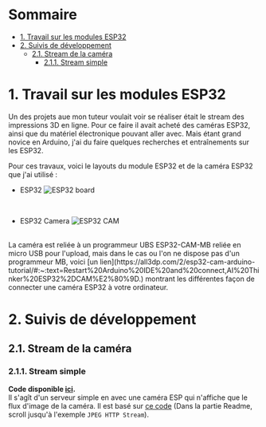 # Sommaire <!-- omit in toc -->

- [1. Travail sur les modules ESP32](#1-travail-sur-les-modules-esp32)
- [2. Suivis de développement](#2-suivis-de-développement)
  - [2.1. Stream de la caméra](#21-stream-de-la-caméra)
    - [2.1.1. Stream simple](#211-stream-simple)

# 1. Travail sur les modules ESP32

Un des projets aue mon tuteur voulait voir se réaliser était le stream des impressions 3D en ligne.
Pour ce faire il avait acheté des caméras ESP32, ainsi que du matériel électronique pouvant aller
avec. Mais étant grand novice en Arduino, j'ai du faire quelques recherches et entraînements sur les
ESP32. 

Pour ces travaux, voici le layouts du module ESP32 et de la caméra ESP32 que j'ai utilisé : 
* ESP32
    <img
        src="https://www.etechnophiles.com/wp-content/uploads/2021/03/esp32-Board-with-30-pins-Pinout.png?ezimgfmt=ng:webp/ngcb40"
        alt="ESP32 board"
    />
    
<br/>

* ESP32 Camera
    <img
        src="https://i0.wp.com/randomnerdtutorials.com/wp-content/uploads/2020/03/ESP32-CAM-pinout-new.png?quality=100&strip=all&ssl=1"
        alt="ESP32 CAM"
    />
<br/>
La caméra est reliée à un programmeur UBS ESP32-CAM-MB reliée en micro USB pour l'upload, mais dans
le cas ou l'on ne dispose pas d'un programmeur MB, voici [un
lien](https://all3dp.com/2/esp32-cam-arduino-tutorial/#:~:text=Restart%20Arduino%20IDE%20and%20connect,AI%20Thinker%20ESP32%2DCAM%E2%80%9D.)
montrant les différentes façon de connecter une caméra ESP32 à votre ordinateur.

# 2. Suivis de développement

  
## 2.1. Stream de la caméra
### 2.1.1. Stream simple

**Code disponible
[ici](https://github.com/MoOaAaa/StageFabLab/tree/main/ESP32/ESP32-WebApp-Simple-Stream-Server).** <br/>
Il s'agît d'un serveur simple en avec une caméra ESP qui n'affiche que le flux d'image de la caméra.
Il est basé sur [ce code](https://registry.platformio.org/libraries/espressif/esp32-camera) (Dans la
partie Readme, scroll jusqu'à l'exemple `JPEG HTTP Stream`).
